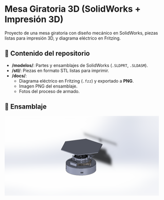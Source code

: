 # Mesa Giratoria 3D (SolidWorks + Impresión 3D)

Proyecto de una mesa giratoria con diseño mecánico en SolidWorks, piezas listas para impresión 3D, y diagrama eléctrico en Fritzing.

## 📁 Contenido del repositorio

- **/modelos/**: Partes y ensamblajes de SolidWorks (`.SLDPRT`, `.SLDASM`).
- **/stl/**: Piezas en formato STL listas para imprimir.
- **/docs/**:
  - Diagrama eléctrico en Fritzing (`.fzz`) y exportado a **PNG**.
  - Imagen PNG del ensamblaje.
  - Fotos del proceso de armado.


## 🧩 Ensamblaje

![Vista previa](docs/Ensamblaje_mesa.PNG)

